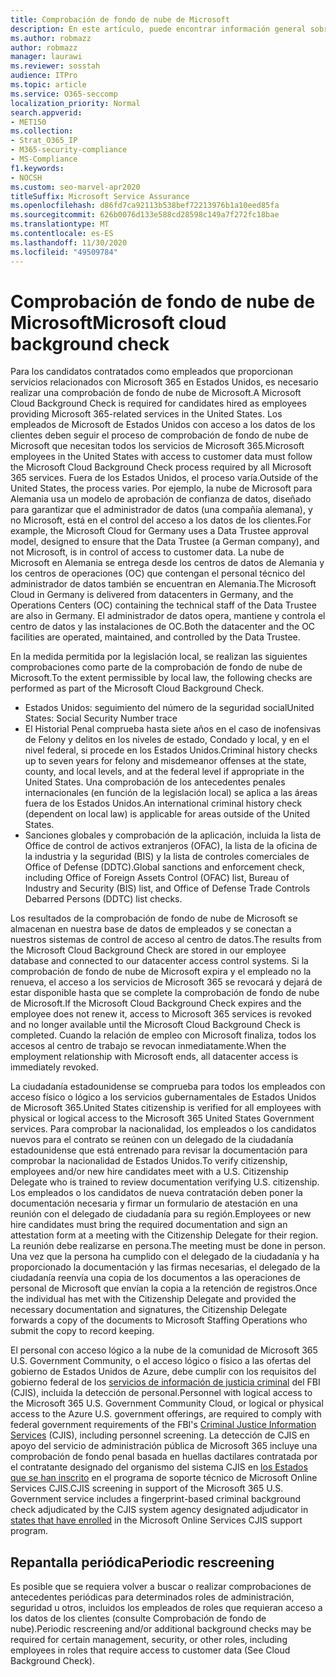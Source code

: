 ```yaml
---
title: Comprobación de fondo de nube de Microsoft
description: En este artículo, puede encontrar información general sobre los procedimientos de filtrado de personal de Microsoft para Microsoft 365.
ms.author: robmazz
author: robmazz
manager: laurawi
ms.reviewer: sosstah
audience: ITPro
ms.topic: article
ms.service: O365-seccomp
localization_priority: Normal
search.appverid:
- MET150
ms.collection:
- Strat_O365_IP
- M365-security-compliance
- MS-Compliance
f1.keywords:
- NOCSH
ms.custom: seo-marvel-apr2020
titleSuffix: Microsoft Service Assurance
ms.openlocfilehash: d86fd7ca92113b538bef72213976b1a10eed85fa
ms.sourcegitcommit: 626b0076d133e588cd28598c149a7f272fc18bae
ms.translationtype: MT
ms.contentlocale: es-ES
ms.lasthandoff: 11/30/2020
ms.locfileid: "49509784"
---
```

# <a name="microsoft-cloud-background-check"></a><span data-ttu-id="d0dd8-103">Comprobación de fondo de nube de Microsoft</span><span class="sxs-lookup"><span data-stu-id="d0dd8-103">Microsoft cloud background check</span></span>

<span data-ttu-id="d0dd8-104">Para los candidatos contratados como empleados que proporcionan servicios relacionados con Microsoft 365 en Estados Unidos, es necesario realizar una comprobación de fondo de nube de Microsoft.</span><span class="sxs-lookup"><span data-stu-id="d0dd8-104">A Microsoft Cloud Background Check is required for candidates hired as employees providing Microsoft 365-related services in the United States.</span></span> <span data-ttu-id="d0dd8-105">Los empleados de Microsoft de Estados Unidos con acceso a los datos de los clientes deben seguir el proceso de comprobación de fondo de nube de Microsoft que necesitan todos los servicios de Microsoft 365.</span><span class="sxs-lookup"><span data-stu-id="d0dd8-105">Microsoft employees in the United States with access to customer data must follow the Microsoft Cloud Background Check process required by all Microsoft 365 services.</span></span> <span data-ttu-id="d0dd8-106">Fuera de los Estados Unidos, el proceso varía.</span><span class="sxs-lookup"><span data-stu-id="d0dd8-106">Outside of the United States, the process varies.</span></span> <span data-ttu-id="d0dd8-107">Por ejemplo, la nube de Microsoft para Alemania usa un modelo de aprobación de confianza de datos, diseñado para garantizar que el administrador de datos (una compañía alemana), y no Microsoft, está en el control del acceso a los datos de los clientes.</span><span class="sxs-lookup"><span data-stu-id="d0dd8-107">For example, the Microsoft Cloud for Germany uses a Data Trustee approval model, designed to ensure that the Data Trustee (a German company), and not Microsoft, is in control of access to customer data.</span></span> <span data-ttu-id="d0dd8-108">La nube de Microsoft en Alemania se entrega desde los centros de datos de Alemania y los centros de operaciones (OC) que contengan el personal técnico del administrador de datos también se encuentran en Alemania.</span><span class="sxs-lookup"><span data-stu-id="d0dd8-108">The Microsoft Cloud in Germany is delivered from datacenters in Germany, and the Operations Centers (OC) containing the technical staff of the Data Trustee are also in Germany.</span></span> <span data-ttu-id="d0dd8-109">El administrador de datos opera, mantiene y controla el centro de datos y las instalaciones de OC.</span><span class="sxs-lookup"><span data-stu-id="d0dd8-109">Both the datacenter and the OC facilities are operated, maintained, and controlled by the Data Trustee.</span></span>

<span data-ttu-id="d0dd8-110">En la medida permitida por la legislación local, se realizan las siguientes comprobaciones como parte de la comprobación de fondo de nube de Microsoft.</span><span class="sxs-lookup"><span data-stu-id="d0dd8-110">To the extent permissible by local law, the following checks are performed as part of the Microsoft Cloud Background Check.</span></span>

- <span data-ttu-id="d0dd8-111">Estados Unidos: seguimiento del número de la seguridad social</span><span class="sxs-lookup"><span data-stu-id="d0dd8-111">United States: Social Security Number trace</span></span>
- <span data-ttu-id="d0dd8-112">El Historial Penal comprueba hasta siete años en el caso de inofensivas de Felony y delitos en los niveles de estado, Condado y local, y en el nivel federal, si procede en los Estados Unidos.</span><span class="sxs-lookup"><span data-stu-id="d0dd8-112">Criminal history checks up to seven years for felony and misdemeanor offenses at the state, county, and local levels, and at the federal level if appropriate in the United States.</span></span> <span data-ttu-id="d0dd8-113">Una comprobación de los antecedentes penales internacionales (en función de la legislación local) se aplica a las áreas fuera de los Estados Unidos.</span><span class="sxs-lookup"><span data-stu-id="d0dd8-113">An international criminal history check (dependent on local law) is applicable for areas outside of the United States.</span></span>
- <span data-ttu-id="d0dd8-114">Sanciones globales y comprobación de la aplicación, incluida la lista de Office de control de activos extranjeros (OFAC), la lista de la oficina de la industria y la seguridad (BIS) y la lista de controles comerciales de Office of Defense (DDTC).</span><span class="sxs-lookup"><span data-stu-id="d0dd8-114">Global sanctions and enforcement check, including Office of Foreign Assets Control (OFAC) list, Bureau of Industry and Security (BIS) list, and Office of Defense Trade Controls Debarred Persons (DDTC) list checks.</span></span>

<span data-ttu-id="d0dd8-115">Los resultados de la comprobación de fondo de nube de Microsoft se almacenan en nuestra base de datos de empleados y se conectan a nuestros sistemas de control de acceso al centro de datos.</span><span class="sxs-lookup"><span data-stu-id="d0dd8-115">The results from the Microsoft Cloud Background Check are stored in our employee database and connected to our datacenter access control systems.</span></span> <span data-ttu-id="d0dd8-116">Si la comprobación de fondo de nube de Microsoft expira y el empleado no la renueva, el acceso a los servicios de Microsoft 365 se revocará y dejará de estar disponible hasta que se complete la comprobación de fondo de nube de Microsoft.</span><span class="sxs-lookup"><span data-stu-id="d0dd8-116">If the Microsoft Cloud Background Check expires and the employee does not renew it, access to Microsoft 365 services is revoked and no longer available until the Microsoft Cloud Background Check is completed.</span></span> <span data-ttu-id="d0dd8-117">Cuando la relación de empleo con Microsoft finaliza, todos los accesos al centro de trabajo se revocan inmediatamente.</span><span class="sxs-lookup"><span data-stu-id="d0dd8-117">When the employment relationship with Microsoft ends, all datacenter access is immediately revoked.</span></span>

<span data-ttu-id="d0dd8-118">La ciudadanía estadounidense se comprueba para todos los empleados con acceso físico o lógico a los servicios gubernamentales de Estados Unidos de Microsoft 365.</span><span class="sxs-lookup"><span data-stu-id="d0dd8-118">United States citizenship is verified for all employees with physical or logical access to the Microsoft 365 United States Government services.</span></span> <span data-ttu-id="d0dd8-119">Para comprobar la nacionalidad, los empleados o los candidatos nuevos para el contrato se reúnen con un delegado de la ciudadanía estadounidense que está entrenado para revisar la documentación para comprobar la nacionalidad de Estados Unidos.</span><span class="sxs-lookup"><span data-stu-id="d0dd8-119">To verify citizenship, employees and/or new hire candidates meet with a U.S. Citizenship Delegate who is trained to review documentation verifying U.S. citizenship.</span></span> <span data-ttu-id="d0dd8-120">Los empleados o los candidatos de nueva contratación deben poner la documentación necesaria y firmar un formulario de atestación en una reunión con el delegado de ciudadanía para su región.</span><span class="sxs-lookup"><span data-stu-id="d0dd8-120">Employees or new hire candidates must bring the required documentation and sign an attestation form at a meeting with the Citizenship Delegate for their region.</span></span> <span data-ttu-id="d0dd8-121">La reunión debe realizarse en persona.</span><span class="sxs-lookup"><span data-stu-id="d0dd8-121">The meeting must be done in person.</span></span> <span data-ttu-id="d0dd8-122">Una vez que la persona ha cumplido con el delegado de la ciudadanía y ha proporcionado la documentación y las firmas necesarias, el delegado de la ciudadanía reenvía una copia de los documentos a las operaciones de personal de Microsoft que envían la copia a la retención de registros.</span><span class="sxs-lookup"><span data-stu-id="d0dd8-122">Once the individual has met with the Citizenship Delegate and provided the necessary documentation and signatures, the Citizenship Delegate forwards a copy of the documents to Microsoft Staffing Operations who submit the copy to record keeping.</span></span>

<span data-ttu-id="d0dd8-123">El personal con acceso lógico a la nube de la comunidad de Microsoft 365 U.S. Government Community, o el acceso lógico o físico a las ofertas del gobierno de Estados Unidos de Azure, debe cumplir con los requisitos del gobierno federal de los [servicios de información de justicia criminal](https://www.fbi.gov/services/cjis) del FBI (CJIS), incluida la detección de personal.</span><span class="sxs-lookup"><span data-stu-id="d0dd8-123">Personnel with logical access to the Microsoft 365 U.S. Government Community Cloud, or logical or physical access to the Azure U.S. government offerings, are required to comply with federal government requirements of the FBI's [Criminal Justice Information Services](https://www.fbi.gov/services/cjis) (CJIS), including personnel screening.</span></span> <span data-ttu-id="d0dd8-124">La detección de CJIS en apoyo del servicio de administración pública de Microsoft 365 incluye una comprobación de fondo penal basada en huellas dactilares contratada por el contratante designado del organismo del sistema CJIS en [los Estados que se han inscrito](https://blogs.office.com/2013/10/23/california-and-microsoft-sign-cjis-security-policy-agreement/) en el programa de soporte técnico de Microsoft Online Services CJIS.</span><span class="sxs-lookup"><span data-stu-id="d0dd8-124">CJIS screening in support of the Microsoft 365 U.S. Government service includes a fingerprint-based criminal background check adjudicated by the CJIS system agency designated adjudicator in [states that have enrolled](https://blogs.office.com/2013/10/23/california-and-microsoft-sign-cjis-security-policy-agreement/) in the Microsoft Online Services CJIS support program.</span></span>

## <a name="periodic-rescreening"></a><span data-ttu-id="d0dd8-125">Repantalla periódica</span><span class="sxs-lookup"><span data-stu-id="d0dd8-125">Periodic rescreening</span></span>

<span data-ttu-id="d0dd8-126">Es posible que se requiera volver a buscar o realizar comprobaciones de antecedentes periódicas para determinados roles de administración, seguridad u otros, incluidos los empleados de roles que requieran acceso a los datos de los clientes (consulte Comprobación de fondo de nube).</span><span class="sxs-lookup"><span data-stu-id="d0dd8-126">Periodic rescreening and/or additional background checks may be required for certain management, security, or other roles, including employees in roles that require access to customer data (See Cloud Background Check).</span></span>